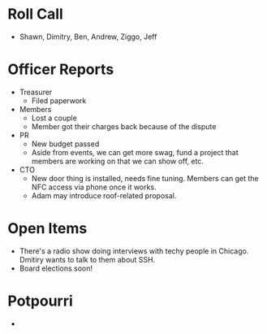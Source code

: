 # Roll Call

- Shawn, Dimitry, Ben, Andrew, Ziggo, Jeff
  
# Officer Reports

- Treasurer
  - Filed paperwork
- Members
  - Lost a couple
  - Member got their charges back because of the dispute
- PR
  - New budget passed
  - Aside from events, we can get more swag, fund a project that members are working on that we can show off, etc.
- CTO
  - New door thing is installed, needs fine tuning. Members can get the NFC access via phone once it works.
  - Adam may introduce roof-related proposal.
  
# Open Items
  - There's a radio show doing interviews with techy people in Chicago. Dmitiry wants to talk to them about SSH.
  - Board elections soon!

# Potpourri
  - 
